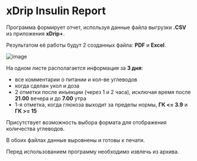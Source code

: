 # xDrip Insulin Report
Программа формирует отчет, используя данные файла выгрузки **.CSV** из приложения **xDrip+**.

Результатом её работы будут 2 созданных файла: **PDF** и **Excel**.

![image](https://github.com/AnandSamir/xDrip_insulin_report/assets/40866955/65211dbb-09bc-444c-b18c-1374180cb626)

На одном листе располагается информация за **3 дня**:
+ все комментарии о питании и кол-ве углеводов
+ когда сделан укол и доза
+ 2 отметки после инъекции (через 1 и 2 часа), исключая время после **21.00** вечера и до **7.00** утра
+ 1-я отметка, когда глюкоза выходит за пределы нормы, **ГК <= 3.9** и **ГК >= 15**

Присутствует возможность выбора формата для отображения количества углеводов.

В обоих файлах данные выровнены и готовы к печати.

Перед использованием программу необходимо извлечь из архива.
